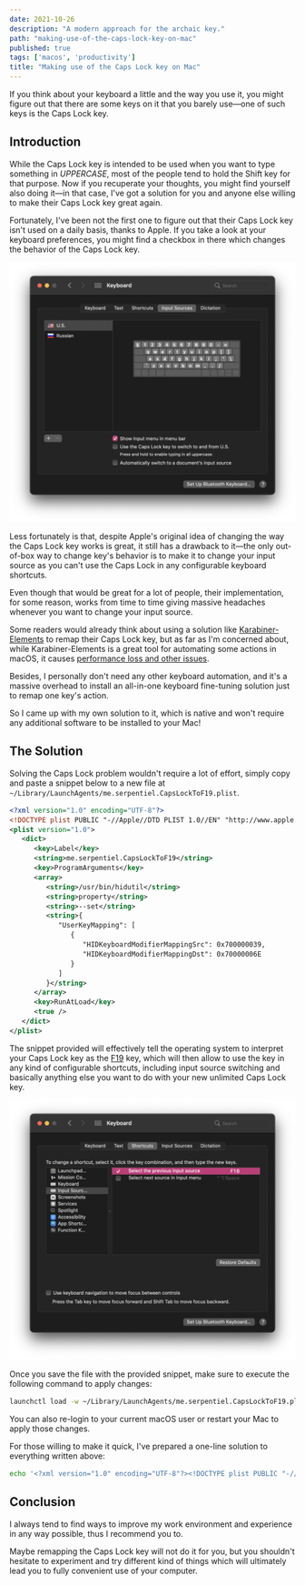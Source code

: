 ```yaml
---
date: 2021-10-26
description: "A modern approach for the archaic key."
path: "making-use-of-the-caps-lock-key-on-mac"
published: true
tags: ['macos', 'productivity']
title: "Making use of the Caps Lock key on Mac"
---
```


If you think about your keyboard a little and the way you use it, you might figure out that there are some keys on it that you barely use—one of such keys is the Caps Lock key.

## Introduction

While the Caps Lock key is intended to be used when you want to type something in *UPPERCASE*, most of the people tend to hold the Shift key for that purpose. Now if you recuperate your thoughts, you might find yourself also doing it—in that case, I've got a solution for you and anyone else willing to make their Caps Lock key great again.

Fortunately, I've been not the first one to figure out that their Caps Lock key isn't used on a daily basis, thanks to Apple. If you take a look at your keyboard preferences, you might find a checkbox in there which changes the behavior of the Caps Lock key.

![making-use-of-the-caps-lock-key-on-mac-1](./images/making-use-of-the-caps-lock-key-on-mac-1.png)

Less fortunately is that, despite Apple's original idea of changing the way the Caps Lock key works is great, it still has a drawback to it—the only out-of-box way to change key's behavior is to make it to change your input source as you can't use the Caps Lock in any configurable keyboard shortcuts.

Even though that would be great for a lot of people, their implementation, for some reason, works from time to time giving massive headaches whenever you want to change your input source.

Some readers would already think about using a solution like [Karabiner-Elements](https://karabiner-elements.pqrs.org/) to remap their Caps Lock key, but as far as I'm concerned about, while Karabiner-Elements is a great tool for automating some actions in macOS, it causes [performance loss and other issues](https://github.com/pqrs-org/Karabiner-Elements/issues/593).

Besides, I personally don't need any other keyboard automation, and it's a massive overhead to install an all-in-one keyboard fine-tuning solution just to remap one key's action.

So I came up with my own solution to it, which is native and won't require any additional software to be installed to your Mac!

## The Solution

Solving the Caps Lock problem wouldn't require a lot of effort, simply copy and paste a snippet below to a new file at `~/Library/LaunchAgents/me.serpentiel.CapsLockToF19.plist`.

```xml
<?xml version="1.0" encoding="UTF-8"?>
<!DOCTYPE plist PUBLIC "-//Apple//DTD PLIST 1.0//EN" "http://www.apple.com/DTDs/PropertyList-1.0.dtd">
<plist version="1.0">
   <dict>
      <key>Label</key>
      <string>me.serpentiel.CapsLockToF19</string>
      <key>ProgramArguments</key>
      <array>
         <string>/usr/bin/hidutil</string>
         <string>property</string>
         <string>--set</string>
         <string>{
            "UserKeyMapping": [
               {
                  "HIDKeyboardModifierMappingSrc": 0x700000039,
                  "HIDKeyboardModifierMappingDst": 0x70000006E
               }
            ]
         }</string>
      </array>
      <key>RunAtLoad</key>
      <true />
   </dict>
</plist>
```

The snippet provided will effectively tell the operating system to interpret your Caps Lock key as the [F19](https://en.wikipedia.org/wiki/Function_key#:~:text=function%20keys%20F13%20to%20F19%20have%20no%20labels%3B%20they%20were%20only%20available%20on%20full%20keyboards%20of%20fixed%20Apple%20computers%20(iMac%2C%20Mac%20Pro%2C%20or%20Mac%20Mini).%20All%20laptop%20computers%20have%20always%20lacked%20these%20extra%20keys%2C%20as%20well%20as%20any%20recent%20fixed%20Apple%20computer%20equipped%20with%20wireless%20Apple%20keyboard.) key, which will then allow to use the key in any kind of configurable shortcuts, including input source switching and basically anything else you want to do with your new unlimited Caps Lock key.

![making-use-of-the-caps-lock-key-on-mac-2](./images/making-use-of-the-caps-lock-key-on-mac-2.png)

Once you save the file with the provided snippet, make sure to execute the following command to apply changes:

```bash
launchctl load -w ~/Library/LaunchAgents/me.serpentiel.CapsLockToF19.plist
```

You can also re-login to your current macOS user or restart your Mac to apply those changes.

For those willing to make it quick, I've prepared a one-line solution to everything written above:

```bash
echo '<?xml version="1.0" encoding="UTF-8"?><!DOCTYPE plist PUBLIC "-//Apple//DTD PLIST 1.0//EN" "http://www.apple.com/DTDs/PropertyList-1.0.dtd"><plist version="1.0"><dict><key>Label</key><string>me.serpentiel.CapsLockToF19</string><key>ProgramArguments</key><array><string>/usr/bin/hidutil</string><string>property</string><string>--set</string><string>{"UserKeyMapping": [{"HIDKeyboardModifierMappingSrc":0x700000039,"HIDKeyboardModifierMappingDst":0x70000006E}]}</string></array><key>RunAtLoad</key><true /></dict></plist>' > ~/Library/LaunchAgents/me.serpentiel.CapsLockToF19.plist && launchctl load -w ~/Library/LaunchAgents/me.serpentiel.CapsLockToF19.plist
```



## Conclusion

I always tend to find ways to improve my work environment and experience in any way possible, thus I recommend you to.

Maybe remapping the Caps Lock key will not do it for you, but you shouldn't hesitate to experiment and try different kind of things which will ultimately lead you to fully convenient use of your computer.
